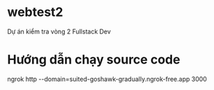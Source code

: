 # webtest2
Dự án kiểm tra vòng 2 Fullstack Dev

# Hướng dẫn chạy source code



ngrok http --domain=suited-goshawk-gradually.ngrok-free.app 3000